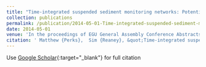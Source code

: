 ```yaml
---
title: "Time-integrated suspended sediment monitoring networks: Potential and implications for geomorphology"
collection: publications
permalink: /publication/2014-05-01-Time-integrated-suspended-sediment-monitoring-networks-Potential-and-implications-for-geomorphology
date: 2014-05-01
venue: 'In the proceedings of EGU General Assembly Conference Abstracts'
citation: ' Matthew {Perks},  Sim {Reaney}, &quot;Time-integrated suspended sediment monitoring networks: Potential and implications for geomorphology.&quot; In the proceedings of EGU General Assembly Conference Abstracts, 2014.'
---
```

Use [Google Scholar](https://scholar.google.com/scholar?q=Time+integrated+suspended+sediment+monitoring+networks:+Potential+and+implications+for+geomorphology){:target="_blank"} for full citation